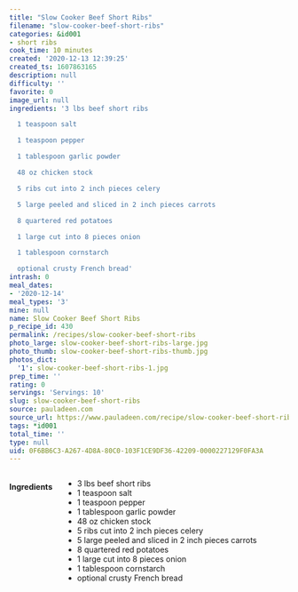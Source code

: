 ```yaml
---
title: "Slow Cooker Beef Short Ribs"
filename: "slow-cooker-beef-short-ribs"
categories: &id001
- short ribs
cook_time: 10 minutes
created: '2020-12-13 12:39:25'
created_ts: 1607863165
description: null
difficulty: ''
favorite: 0
image_url: null
ingredients: '3 lbs beef short ribs

  1 teaspoon salt

  1 teaspoon pepper

  1 tablespoon garlic powder

  48 oz chicken stock

  5 ribs cut into 2 inch pieces celery

  5 large peeled and sliced in 2 inch pieces carrots

  8 quartered red potatoes

  1 large cut into 8 pieces onion

  1 tablespoon cornstarch

  optional crusty French bread'
intrash: 0
meal_dates:
- '2020-12-14'
meal_types: '3'
mine: null
name: Slow Cooker Beef Short Ribs
p_recipe_id: 430
permalink: /recipes/slow-cooker-beef-short-ribs
photo_large: slow-cooker-beef-short-ribs-large.jpg
photo_thumb: slow-cooker-beef-short-ribs-thumb.jpg
photos_dict:
  '1': slow-cooker-beef-short-ribs-1.jpg
prep_time: ''
rating: 0
servings: 'Servings: 10'
slug: slow-cooker-beef-short-ribs
source: pauladeen.com
source_url: https://www.pauladeen.com/recipe/slow-cooker-beef-short-ribs/
tags: *id001
total_time: ''
type: null
uid: 0F6BB6C3-A267-4D8A-80C0-103F1CE9DF36-42209-0000227129F0FA3A
---
```

<div class="large-8 medium-7 columns" id="writeup">	</div><!-- #writeup -->
</div><!-- #row-one -->
<div class="row" id="row-two">	<div class="medium-4 small-5 columns" id="ingredients"><h4>Ingredients</h4><div class="box box-ingredients content"><ul>
<li>3 lbs beef short ribs</li>
<li>1 teaspoon salt</li>
<li>1 teaspoon pepper</li>
<li>1 tablespoon garlic powder</li>
<li>48 oz chicken stock</li>
<li>5 ribs cut into 2 inch pieces celery</li>
<li>5 large peeled and sliced in 2 inch pieces carrots</li>
<li>8 quartered red potatoes</li>
<li>1 large cut into 8 pieces onion</li>
<li>1 tablespoon cornstarch</li>
<li>optional crusty French bread</li>
</ul>
</div>	</div>	<div class="medium-6 small-7 columns" id="directions">	</div>
